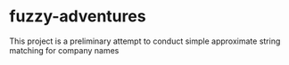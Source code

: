 # fuzzy-adventures
This project is a preliminary attempt to conduct simple approximate string matching for company names
